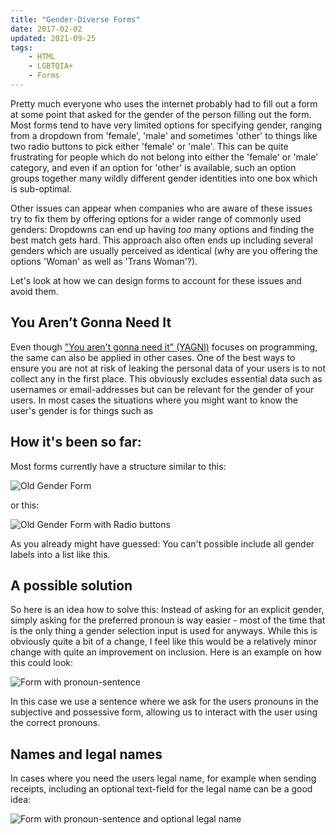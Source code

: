 ```yaml
---
title: "Gender-Diverse Forms"
date: 2017-02-02
updated: 2021-09-25
tags:
    - HTML
    - LGBTQIA+
    - Forms
---
```


Pretty much everyone who uses the internet probably had to fill out a form at some point that asked for the gender of the person filling out the form. Most forms tend to have very limited options for specifying gender, ranging from a dropdown from 'female', 'male' and sometimes 'other' to things like two radio buttons to pick either 'female' or 'male'.
This can be quite frustrating for people which do not belong into either the 'female' or 'male' category, and even if an option for 'other' is available, such an option groups together many wildly different gender identities into one box which is sub-optimal.

Other issues can appear when companies who are aware of these issues try to fix them by offering options for a wider range of commonly used genders: Dropdowns can end up having *too* many options and finding the best match gets hard. This approach also often ends up including several genders which are usually perceived as identical (why are you offering the options 'Woman' as well as 'Trans Woman'?).

Let's look at how we can design forms to account for these issues and avoid them.

<!-- more -->

## You Aren’t Gonna Need It

Even though ["You aren't gonna need it" (YAGNI)](https://en.wikipedia.org/wiki/You_aren%27t_gonna_need_it) focuses on programming, the same can also be applied in other cases. One of the best ways to ensure you are not at risk of leaking the personal data of your users is to not collect any in the first place. This obviously excludes essential data such as usernames or email-addresses but can be relevant for the gender of your users. In most cases the situations where you might want to know the user's gender is for things such as





## How it's been so far:

Most forms currently have a structure similar to this:

![Old Gender Form](form_old_1.png)

or this:

![Old Gender Form with Radio buttons](form_old_2.png)

As you already might have guessed: You can't possible include all gender labels into a list like this.

## A possible solution

So here is an idea how to solve this:
Instead of asking for an explicit gender, simply asking for the preferred pronoun is way easier - most of the time that is the only thing a gender selection input is used for anyways. While this is obviously quite a bit of a change, I feel like this would be a relatively minor change with quite an improvement on inclusion.
Here is an example on how this could look:

![Form with pronoun-sentence](form_new_1.png)

In this case we use a sentence where we ask for the users pronouns in the subjective and possessive form,
allowing us to interact with the user using the correct pronouns.

## Names and legal names

In cases where you need the users legal name, for example when sending receipts,
including an optional text-field for the legal name can be a good idea:

![Form with pronoun-sentence and optional legal name](form_new_2.png)

